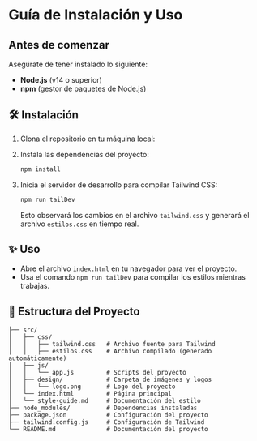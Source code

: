 # Guía de Instalación y Uso

## Antes de comenzar

Asegúrate de tener instalado lo siguiente:

- **Node.js** (v14 o superior)
- **npm** (gestor de paquetes de Node.js)

## 🛠️ Instalación

1. Clona el repositorio en tu máquina local:

2. Instala las dependencias del proyecto:

    ```bash
    npm install
    ```

3. Inicia el servidor de desarrollo para compilar Tailwind CSS:

    ```bash
    npm run tailDev
    ```

    Esto observará los cambios en el archivo `tailwind.css` y generará el archivo `estilos.css` en tiempo real.

## ✨ Uso

- Abre el archivo `index.html` en tu navegador para ver el proyecto.
- Usa el comando `npm run tailDev` para compilar los estilos mientras trabajas.


## 📂 Estructura del Proyecto

 ```
├── src/
│   ├── css/
│   │   ├── tailwind.css   # Archivo fuente para Tailwind
│   │   ├── estilos.css    # Archivo compilado (generado automáticamente)
│   ├── js/
│   │   └── app.js         # Scripts del proyecto
│   ├── design/            # Carpeta de imágenes y logos
│   │   └── logo.png       # Logo del proyecto
│   └── index.html         # Página principal
│   └── style-guide.md     # Documentación del estilo
├── node_modules/          # Dependencias instaladas
├── package.json           # Configuración del proyecto
├── tailwind.config.js     # Configuración de Tailwind
└── README.md              # Documentación del proyecto
 ```




